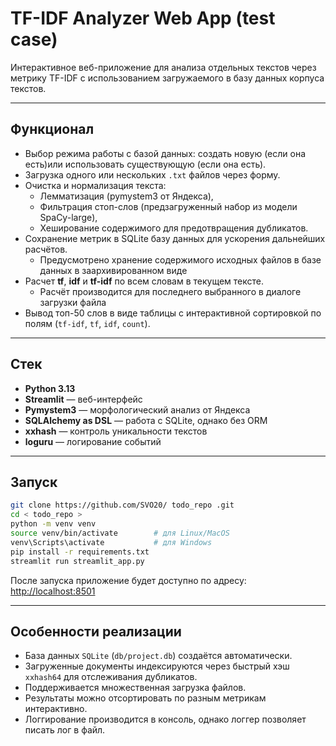 # TF-IDF Analyzer Web App (test case)

Интерактивное веб-приложение для анализа отдельных текстов через метрику TF-IDF с использованием загружаемого в базу данных корпуса текстов.

---

## Функционал

- Выбор режима работы с базой данных: создать новую  (если она есть)или использовать существующую (если она есть).
- Загрузка одного или нескольких `.txt` файлов через форму.
- Очистка и нормализация текста:
  - Лемматизация (pymystem3 от Яндекса),
  - Фильтрация стоп-слов (предзагруженный набор из модели SpaCy-large),
  - Хеширование содержимого для предотвращения дубликатов.
- Сохранение метрик в SQLite базу данных для ускорения дальнейших расчётов.
  - Предусмотрено хранение содержимого исходных файлов в базе данных в заархивированном виде
- Расчет **tf**, **idf** и **tf-idf** по всем словам в текущем тексте.
  - Расчёт производится для последнего выбранного в диалоге загрузки файла
- Вывод топ-50 слов в виде таблицы с интерактивной сортировкой по полям (`tf-idf`, `tf`, `idf`, `count`).

---

## Стек

- **Python 3.13**
- **Streamlit** — веб-интерфейс
- **Pymystem3** — морфологический анализ от Яндекса
- **SQLAlchemy as DSL** — работа с SQLite, однако без ORM
- **xxhash** — контроль уникальности текстов
- **loguru** — логирование событий

---

## Запуск

```bash
git clone https://github.com/SVO20/ todo_repo .git
cd < todo_repo >
python -m venv venv
source venv/bin/activate        # для Linux/MacOS
venv\Scripts\activate           # для Windows
pip install -r requirements.txt
streamlit run streamlit_app.py
```

После запуска приложение будет доступно по адресу:  
 [http://localhost:8501](http://localhost:8501)

---

## Особенности реализации

- База данных `SQLite` (`db/project.db`) создаётся автоматически.
- Загруженные документы индексируются через быстрый хэш `xxhash64` для отслеживания дубликатов.
- Поддерживается множественная загрузка файлов.
- Результаты можно отсортировать по разным метрикам интерактивно.
- Логгирование производится в консоль, однако логгер позволяет писать лог в файл.